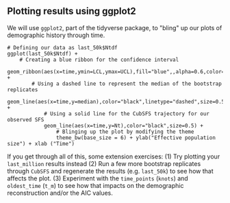 ## Plotting results using ggplot2
We will use `ggplot2`, part of the tidyverse package, to "bling" up our plots of demographic history through time.
```
# Defining our data as last_50k$Ntdf
ggplot(last_50k$Ntdf) +
    # Creating a blue ribbon for the confidence interval
    geom_ribbon(aes(x=time,ymin=LCL,ymax=UCL),fill="blue",,alpha=0.6,color="black",size=0.5) +
        # Using a dashed line to represent the median of the bootstrap replicates 
        geom_line(aes(x=time,y=median),color="black",linetype="dashed",size=0.5) + 
            # Using a solid line for the CubSFS trajectory for our observed SFS
            geom_line(aes(x=time,y=Nt),color="black",size=0.5) +
                # Blinging up the plot by modifying the theme
                theme_bw(base_size = 6) + ylab("Effective population size") + xlab ("Time")
```
If you get through all of this, some extension exercises:
(1) Try plotting your `last_million` results instead 
(2) Run a few more bootstrap replicates through `CubSFS` and regenerate the results (e.g. `last_50k`) to see how that affects the plot.
(3) Experiment with the `time_points` (`knots`) and `oldest_time` (`t_m`) to see how that impacts on the demographic reconstruction and/or the AIC values.
